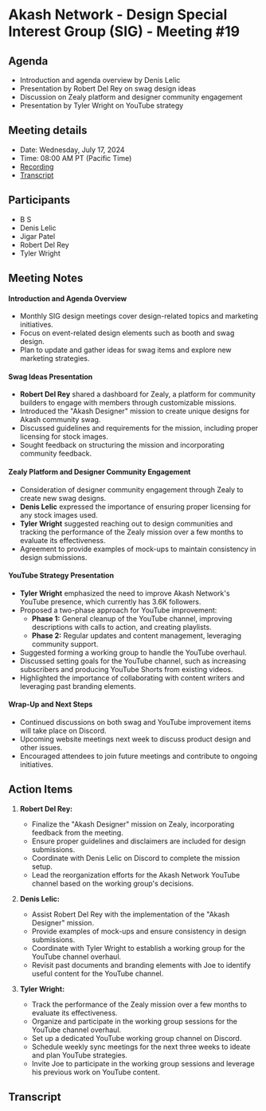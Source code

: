 # Akash Network - Design Special Interest Group (SIG) - Meeting #19

## Agenda
- Introduction and agenda overview by Denis Lelic
- Presentation by Robert Del Rey on swag design ideas
- Discussion on Zealy platform and designer community engagement
- Presentation by Tyler Wright on YouTube strategy

## Meeting details
- Date: Wednesday, July 17, 2024
- Time: 08:00 AM PT (Pacific Time)
- [Recording](https://ifqou2kkf6gqtmise2kelunxe2wc4xrcssgptlx3oh25flm7tcea.arweave.net/QWDqaUovjQmxEiaURdG3JqwuXiKUjPmu-3H10q2fmIg)
- [Transcript](#transcript)

## Participants
- B S
- Denis Lelic
- Jigar Patel
- Robert Del Rey
- Tyler Wright

## Meeting Notes
#### Introduction and Agenda Overview
- Monthly SIG design meetings cover design-related topics and marketing initiatives.
- Focus on event-related design elements such as booth and swag design.
- Plan to update and gather ideas for swag items and explore new marketing strategies.

#### Swag Ideas Presentation
- **Robert Del Rey** shared a dashboard for Zealy, a platform for community builders to engage with members through customizable missions.
- Introduced the "Akash Designer" mission to create unique designs for Akash community swag.
- Discussed guidelines and requirements for the mission, including proper licensing for stock images.
- Sought feedback on structuring the mission and incorporating community feedback.

#### Zealy Platform and Designer Community Engagement
- Consideration of designer community engagement through Zealy to create new swag designs.
- **Denis Lelic** expressed the importance of ensuring proper licensing for any stock images used.
- **Tyler Wright** suggested reaching out to design communities and tracking the performance of the Zealy mission over a few months to evaluate its effectiveness.
- Agreement to provide examples of mock-ups to maintain consistency in design submissions.

#### YouTube Strategy Presentation
- **Tyler Wright** emphasized the need to improve Akash Network's YouTube presence, which currently has 3.6K followers.
- Proposed a two-phase approach for YouTube improvement:
  - **Phase 1:** General cleanup of the YouTube channel, improving descriptions with calls to action, and creating playlists.
  - **Phase 2:** Regular updates and content management, leveraging community support.
- Suggested forming a working group to handle the YouTube overhaul.
- Discussed setting goals for the YouTube channel, such as increasing subscribers and producing YouTube Shorts from existing videos.
- Highlighted the importance of collaborating with content writers and leveraging past branding elements.

#### Wrap-Up and Next Steps
- Continued discussions on both swag and YouTube improvement items will take place on Discord.
- Upcoming website meetings next week to discuss product design and other issues.
- Encouraged attendees to join future meetings and contribute to ongoing initiatives.

## Action Items

1. **Robert Del Rey:**
   - Finalize the "Akash Designer" mission on Zealy, incorporating feedback from the meeting.
   - Ensure proper guidelines and disclaimers are included for design submissions.
   - Coordinate with Denis Lelic on Discord to complete the mission setup.
   - Lead the reorganization efforts for the Akash Network YouTube channel based on the working group's decisions.

2. **Denis Lelic:**
   - Assist Robert Del Rey with the implementation of the "Akash Designer" mission.
   - Provide examples of mock-ups and ensure consistency in design submissions.
   - Coordinate with Tyler Wright to establish a working group for the YouTube channel overhaul.
   - Revisit past documents and branding elements with Joe to identify useful content for the YouTube channel.

3. **Tyler Wright:**
   - Track the performance of the Zealy mission over a few months to evaluate its effectiveness.
   - Organize and participate in the working group sessions for the YouTube channel overhaul.
   - Set up a dedicated YouTube working group channel on Discord.
   - Schedule weekly sync meetings for the next three weeks to ideate and plan YouTube strategies.
   - Invite Joe to participate in the working group sessions and leverage his previous work on YouTube content.

## Transcript
